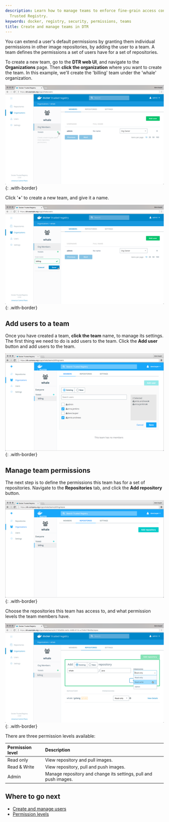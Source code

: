 ```yaml
---
description: Learn how to manage teams to enforce fine-grain access control in Docker
  Trusted Registry.
keywords: docker, registry, security, permissions, teams
title: Create and manage teams in DTR
---
```


You can extend a user's default permissions by granting them individual
permissions in other image repositories, by adding the user to a team. A team
defines the permissions a set of users have for a set of repositories.

To create a new team, go to the **DTR web UI**, and navigate to the
**Organizations** page.
Then **click the organization** where you want to create the team. In this
example, we'll create the 'billing' team under the 'whale' organization.

![](../../images/create-and-manage-teams-1.png){: .with-border}

Click '**+**' to create a new team, and give it a name.

![](../../images/create-and-manage-teams-2.png){: .with-border}

## Add users to a team

Once you have created a team, **click the team** name, to manage its settings.
The first thing we need to do is add users to the team. Click the **Add user**
button and add users to the team.

![](../../images/create-and-manage-teams-3.png){: .with-border}

## Manage team permissions

The next step is to define the permissions this team has for a set of
repositories. Navigate to the **Repositories** tab, and click the
**Add repository** button.

![](../../images/create-and-manage-teams-4.png){: .with-border}

Choose the repositories this team has access to, and what permission levels the
team members have.

![](../../images/create-and-manage-teams-5.png){: .with-border}

There are three permission levels available:

| Permission level | Description                                                      |
|:-----------------|:-----------------------------------------------------------------|
| Read only        | View repository and pull images.                                 |
| Read & Write     | View repository, pull and push images.                           |
| Admin            | Manage repository and change its settings, pull and push images. |

## Where to go next

* [Create and manage users](create-and-manage-users.md)
* [Permission levels](permission-levels.md)

